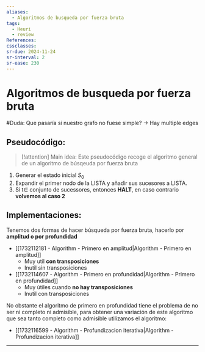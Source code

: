 ```yaml
---
aliases:
  - Algoritmos de busqueda por fuerza bruta
tags:
  - Heuri
  - review
References: 
cssclasses:
sr-due: 2024-11-24
sr-interval: 2
sr-ease: 230
---
```

# Algoritmos de busqueda por fuerza bruta

#Duda: Que pasaría si nuestro grafo no fuese simple? → Hay multiple edges
## Pseudocódigo:

> [!attention] Main idea:
> Este pseudocódigo recoge el algoritmo general de un algoritmo de búsqeuda por fuerza bruta 

1. Generar el estado inicial $S_0$ 
2. Expandir el primer nodo de la LISTA y añadir sus sucesores a LISTA. 
3. Si t$\in$ conjunto de sucessores, entonces **HALT**, en caso contrario **volvemos al caso 2**
## Implementaciones:
Tenemos dos formas de hacer búsqueda por fuerza bruta, hacerlo por **amplitud o por profundidad**
+ [[1732112181 - Algorithm - Primero en amplitud|Algorithm - Primero en amplitud]]
	+ Muy util **con transposiciones**
	+ Inutil sin transposiciones
+ [[1732114607 - Algorithm - Primero en profundidad|Algorithm - Primero en profundidad]]
	+ Muy útiles cuando **no hay transposiciones**
	+ Inutil con transposiciones

No obstante el algoritmo de primero en profundidad tiene el problema de no ser ni completo ni admisible, para obtener una variación de este algoritmo que sea tanto completo como admisible utilizamos el algoritmo:
+  [[1732116599 - Algorithm - Profundizacion iterativa|Algorithm - Profundizacion iterativa]]


***